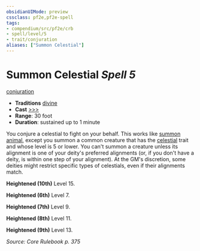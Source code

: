 ```yaml
---
obsidianUIMode: preview
cssclass: pf2e,pf2e-spell
tags:
- compendium/src/pf2e/crb
- spell/level/5
- trait/conjuration
aliases: ["Summon Celestial"]
---
```

# Summon Celestial *Spell 5*   
[conjuration](conjuration.md "Conjuration School Trait")  

- **Traditions** [divine](divine.md "Divine Tradition Trait")
- **Cast** [>>>](chapter-9-playing-the-game.md#Actions "Three-Action") 
- **Range**: 30 foot
- **Duration**: sustained up to 1 minute

You conjure a celestial to fight on your behalf. This works like [summon animal](summon-animal.md), except you summon a common creature that has the [celestial](celestial.md "Celestial Creature Type Trait") trait and whose level is 5 or lower. You can't summon a creature unless its alignment is one of your deity's preferred alignments (or, if you don't have a deity, is within one step of your alignment). At the GM's discretion, some deities might restrict specific types of celestials, even if their alignments match.

**Heightened (10th)** Level 15.

**Heightened (6th)** Level 7.

**Heightened (7th)** Level 9.

**Heightened (8th)** Level 11.

**Heightened (9th)** Level 13.

*Source: Core Rulebook p. 375*